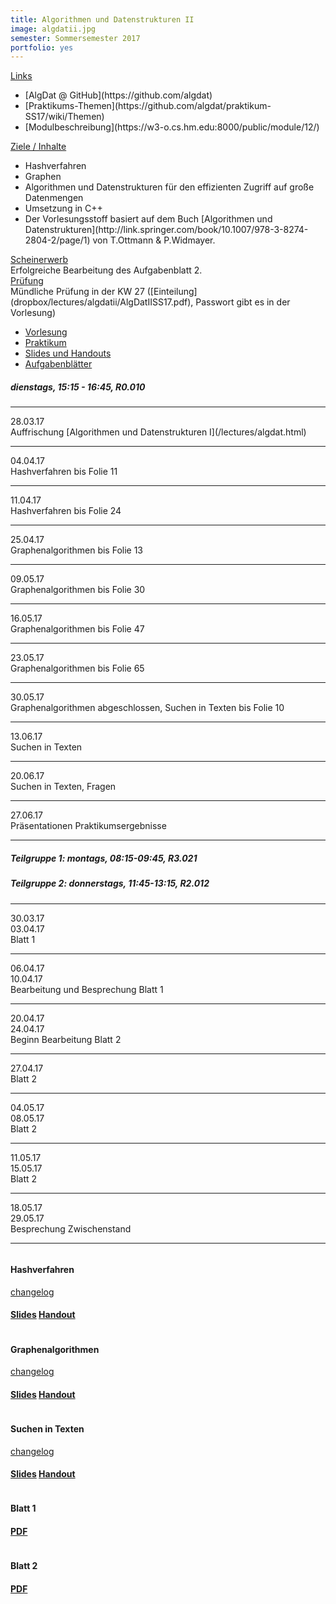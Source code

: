 ```yaml
---
title: Algorithmen und Datenstrukturen II
image: algdatii.jpg
semester: Sommersemester 2017
portfolio: yes
---
```


<div class="container">
<div class="row">
<!-- {{{ Left sidebar  -->
<div class="col-md-4">
<div class="sidebar-box">
<div class="card-accordion card-accordion-simple card-accordion-icons-left mb80" id="card-accordion-simple" role="tablist" aria-multiselectable="true">
<!-- {{{ card 0: Links -->
<div class="card">
<div class="card-header accordion-header" role="tab" id="headingZero">
<a data-toggle="collapse" data-parent="#card-accordion-simple" href="#collapseZeroList" aria-expanded="true" aria-controls="collapseZeroList">
Links
</a>
</div>
<div id="collapseZeroList" class="collapse show" role="tabpanel" aria-labelledby="headingZero">
<div class="card-block">

<ul class="icon-list list-unstyled">
<li><i class="ion-link"></i>
[AlgDat @ GitHub](https://github.com/algdat)
</li>
<li><i class="ion-link"></i>
[Praktikums-Themen](https://github.com/algdat/praktikum-SS17/wiki/Themen)
</li>
<li><i class="ion-link"></i>
[Modulbeschreibung](https://w3-o.cs.hm.edu:8000/public/module/12/)
</li>
</ul>

</div>
</div>
</div>
<!-- }}} card 0 end -->
<!-- {{{ card 1: Ziele / Inhalte -->
<div class="card">
<div class="card-header accordion-header" role="tab" id="headingOne">
<a class="collapsed" data-toggle="collapse" data-parent="#card-accordion-simple" href="#collapseOneList" aria-expanded="false" aria-controls="collapseOneList">
Ziele / Inhalte
</a>
</div>
<div id="collapseOneList" class="collapse" role="tabpanel" aria-labelledby="headingOne">
<div class="card-block">

<ul class="icon-list list-unstyled">
<li><i class="ion-checkmark-round"></i>
Hashverfahren
</li>
<li><i class="ion-checkmark-round"></i>
Graphen
</li>
<li><i class="ion-checkmark-round"></i>
Algorithmen und Datenstrukturen für den effizienten Zugriff auf große Datenmengen
</li>
<li><i class="ion-checkmark-round"></i>
Umsetzung in C++
</li>
<li><i class="ion-checkmark-round"></i>
Der Vorlesungsstoff basiert auf dem Buch [Algorithmen und Datenstrukturen](http://link.springer.com/book/10.1007/978-3-8274-2804-2/page/1) von T.Ottmann & P.Widmayer.
</li>
</ul>

</div>
</div>
</div>
<!-- }}} card 1 end -->
<!-- {{{ card 2: Scheinerwerb -->
<div class="card">
<div class="card-header accordion-header" role="tab" id="headingTwo">
<a class="collapsed" data-toggle="collapse" data-parent="#card-accordion-simple" href="#collapseTwoList" aria-expanded="false" aria-controls="collapseTwoList">
Scheinerwerb
</a>
</div>
<div id="collapseTwoList" class="collapse" role="tabpanel" aria-labelledby="headingTwo">
<div class="card-block">
Erfolgreiche Bearbeitung des Aufgabenblatt 2.
</div>
</div>
</div> <!-- card 2 end -->

<!-- card 3 -->
<div class="card">
<div class="card-header accordion-header" role="tab" id="headingThree">
<a class="collapsed" data-toggle="collapse" data-parent="#card-accordion-simple" href="#collapseThreeList" aria-expanded="false" aria-controls="collapseThreeList">
Prüfung
</a>
</div>
<div id="collapseThreeList" class="collapse" role="tabpanel" aria-labelledby="headingThree">
<div class="card-block">
Mündliche Prüfung in der KW 27 ([Einteilung](dropbox/lectures/algdatii/AlgDatIISS17.pdf),
Passwort gibt es in der Vorlesung)
</div>
</div>
</div>
<!-- }}} card 3 end -->
</div> <!-- accordion end -->
</div><!-- sidebar-box end -->
</div><!-- sidebar end -->
<!-- }}} -->
<!-- {{{ Right contents -->
<div class="col-md-8">
<!-- {{{ Tab Titel -->
<ul class="nav-tabs nav" role="tablist">
<li class="nav-item">
<a class="ion-ios-book active nav-link" href="#Vorlesung" data-taget="#Vorlesung" role="tab" data-toggle="tab">
Vorlesung
</a>
</li>
<li class="nav-item">
<a class=" ion-ios-monitor nav-link" href="#Praktikum" data-taget="#Praktikum" role="tab" data-toggle="tab">
Praktikum
</a>
</li>
<li class="nav-item">
<a class=" ion-ios-cloud-download nav-link" href="#Slides" data-taget="#Slides" role="tab" data-toggle="tab">
Slides und Handouts
</a>
</li>
<li class="nav-item">
<a class=" ion-ios-cloud-download nav-link" href="#Exercises" data-taget="#Exercises" role="tab" data-toggle="tab">
Aufgabenblätter
</a>
</li>
</ul>
<!-- }}} -->
<!-- {{{ Tab contents -->
<div class="tab-content">
<!-- {{{ Tab: Vorlesung -->
<div class="space-30"></div>
<div role="tabpanel" class="tab-pane show active fade" id="Vorlesung" aria-expanded="true">

<h5>dienstags, 15:15 - 16:45, R0.010</h5>
<hr />
<div class="row">
<div class="col-md-2">
28.03.17</div>
<div class="col-md-10">
Auffrischung [Algorithmen und Datenstrukturen I](/lectures/algdat.html)</div>
</div> <!-- row end -->
<hr />
<div class="row">
<div class="col-md-2">
04.04.17</div>
<div class="col-md-10">
Hashverfahren bis Folie 11</div>
</div> <!-- row end -->
<hr />
<div class="row">
<div class="col-md-2">
11.04.17</div>
<div class="col-md-10">
Hashverfahren bis Folie 24</div>
</div> <!-- row end -->
<hr />
<div class="row">
<div class="col-md-2">
25.04.17</div>
<div class="col-md-10">
Graphenalgorithmen bis Folie 13</div>
</div> <!-- row end -->
<hr />
<div class="row">
<div class="col-md-2">
09.05.17</div>
<div class="col-md-10">
Graphenalgorithmen bis Folie 30</div>
</div> <!-- row end -->
<hr />
<div class="row">
<div class="col-md-2">16.05.17</div>
<div class="col-md-10">
Graphenalgorithmen bis Folie 47</div>
</div> <!-- row end -->
<hr />
<div class="row">
<div class="col-md-2">23.05.17</div>
<div class="col-md-10">
Graphenalgorithmen bis Folie 65</div>
</div> <!-- row end -->
<hr />
<div class="row">
<div class="col-md-2">30.05.17</div>
<div class="col-md-10">
Graphenalgorithmen abgeschlossen, Suchen in Texten bis Folie 10</div>
</div> <!-- row end -->
<hr />
<div class="row">
<div class="col-md-2">13.06.17</div>
<div class="col-md-10">
Suchen in Texten</div>
</div> <!-- row end -->
<hr />
<div class="row">
<div class="col-md-2">20.06.17</div>
<div class="col-md-10">
Suchen in Texten, Fragen</div>
</div> <!-- row end -->
<hr />
<div class="row">
<div class="col-md-2">27.06.17</div>
<div class="col-md-10">
Präsentationen Praktikumsergebnisse</div>
</div> <!-- row end -->
<hr />
</div><!-- tab-panel end -->
<!-- }}} -->
<!-- {{{ Tab: Praktikum -->
<div role="tabpanel" class="tab-pane fade" id="Praktikum" aria-expanded="false">

<h5>Teilgruppe 1: montags, 08:15-09:45, R3.021</h5>
<h5>Teilgruppe 2: donnerstags, 11:45-13:15, R2.012</h5>
<hr />

<div class="row">
<div class="col-md-2">30.03.17</div>
<div class="col-md-2">03.04.17</div>
<div class="col-md-8">Blatt 1</div>
</div> <!-- row end -->
<hr />

<div class="row">
<div class="col-md-2">06.04.17</div>
<div class="col-md-2">10.04.17</div>
<div class="col-md-8">Bearbeitung und Besprechung Blatt 1</div>
</div> <!-- row end -->
<hr />

<div class="row">
<div class="col-md-2">20.04.17</div>
<div class="col-md-2">24.04.17</div>
<div class="col-md-8">Beginn Bearbeitung Blatt 2</div>
</div> <!-- row end -->
<hr />

<div class="row">
<div class="col-md-2">27.04.17</div>
<div class="col-md-2"></div>
<div class="col-md-8">Blatt 2</div>
</div> <!-- row end -->
<hr />

<div class="row">
<div class="col-md-2">04.05.17</div>
<div class="col-md-2">08.05.17</div>
<div class="col-md-8">Blatt 2</div>
</div> <!-- row end -->
<hr />

<div class="row">
<div class="col-md-2">11.05.17</div>
<div class="col-md-2">15.05.17</div>
<div class="col-md-8">Blatt 2</div>
</div> <!-- row end -->
<hr />

<div class="row">
<div class="col-md-2">18.05.17</div>
<div class="col-md-2">29.05.17</div>
<div class="col-md-8">Besprechung Zwischenstand</div>
</div> <!-- row end -->
<hr />

</div>
<!-- }}} -->
<!-- {{{ Tab: Slides und Handouts -->
<div role="tabpanel" class="tab-pane fade" id="Slides" aria-expanded="false">

<div class="row">

<div class="col-md-6 margin-btm-20">
<div class="portfolio-sec">
<div class="portfolio-thumnail">
<a href="dropbox/lectures/algdatii/slides/01_Hashverfahren.pdf">
<img src="dropbox/lectures/algdatii/slides/01_Hashverfahren.png" class="img-fluid" alt=""></a>
</div>
<div class="portfolio-desc text-center">
<h4 class="portfolio-post-title">Hashverfahren</h4>
<a class="portfolio-post-cat" href="dropbox/lectures/algdatii/slides/01_Hashverfahren.json">changelog</a>
<h4><a href="dropbox/lectures/algdatii/slides/01_Hashverfahren.pdf" class="btn theme-btn-default btn-lg">Slides</a>
<a href="dropbox/lectures/algdatii/handouts/01_Hashverfahren.pdf" class="btn theme-btn-default btn-lg">Handout</a></h4>
</div><!-- portfolio-desc end -->
</div><!-- portfolio-sec end -->
</div><!-- col-md-6 end -->


<div class="col-md-6 margin-btm-20">
<div class="portfolio-sec">
<div class="portfolio-thumnail">
<a href="dropbox/lectures/algdatii/slides/02_Graphenalgorithmen.pdf">
<img src="dropbox/lectures/algdatii/slides/02_Graphenalgorithmen.png" class="img-fluid" alt="">
</a>
</div>
<div class="portfolio-desc text-center">
<h4 class="portfolio-post-title">Graphenalgorithmen</h4>
<a class="portfolio-post-cat" href="dropbox/lectures/algdatii/slides/02_Graphenalgorithmen.json">changelog</a>
<h4><a href="dropbox/lectures/algdatii/slides/02_Graphenalgorithmen.pdf" class="btn theme-btn-default btn-lg">
Slides</a>
<a href="dropbox/lectures/algdatii/handouts/02_Graphenalgorithmen.pdf" class="btn theme-btn-default btn-lg">Handout</a></h4>
</div><!-- portfolio-desc end -->
</div><!-- portfolio-sec end -->
</div><!-- col-md-6 end -->

</div><!-- row end -->

<div class="row">

<div class="col-md-6 margin-btm-20">
<div class="portfolio-sec">
<div class="portfolio-thumnail">
<a href="dropbox/lectures/algdatii/slides/03_SuchenInTexten.pdf">
<img src="dropbox/lectures/algdatii/slides/03_SuchenInTexten.png" class="img-fluid" alt="">
</a>
</div>
<div class="portfolio-desc text-center">
<h4 class="portfolio-post-title">Suchen in Texten</h4>
<a class="portfolio-post-cat" href="dropbox/lectures/algdatii/slides/03_SuchenInTexten.json">changelog</a>
<h4><a href="dropbox/lectures/algdatii/slides/03_SuchenInTexten.pdf" class="btn theme-btn-default btn-lg">
Slides</a>
<a href="dropbox/lectures/algdatii/handouts/03_SuchenInTexten.pdf" class="btn theme-btn-default btn-lg">Handout</a></h4>
</div><!-- portfolio-desc end -->
</div><!-- portfolio-sec end -->
</div><!-- col-md-6 end -->

</div><!-- row end -->

</div><!-- tabpanel Slides end -->
<!-- }}} -->
<!-- {{{ Tab: Aufgabenblätter -->
<div role="tabpanel" class="tab-pane fade" id="Exercises" aria-expanded="false">

<div class="row">

<div class="col-md-6 margin-btm-20">
<div class="portfolio-sec">
<div class="portfolio-thumnail">
<a href="dropbox/lectures/algdatii/exercises/Blatt01.pdf">
<img src="dropbox/lectures/algdatii/exercises/Blatt01.png" class="img-fluid" alt="">
</a>
</div>
<div class="portfolio-desc text-center">
<h4 class="portfolio-post-title">Blatt 1</h4>
<h4><a href="dropbox/lectures/algdatii/exercises/Blatt01.pdf" class="btn theme-btn-default btn-lg">
PDF
</a>
</h4>
</div><!-- portfolio-desc end -->
</div><!-- portfolio-sec end -->
</div><!-- col-md-6 end -->

<div class="col-md-6 margin-btm-20">
<div class="portfolio-sec">
<div class="portfolio-thumnail">
<a href="dropbox/lectures/algdatii/exercises/Blatt02.pdf">
<img src="dropbox/lectures/algdatii/exercises/Blatt02.png" class="img-fluid" alt="">
</a>
</div>
<div class="portfolio-desc text-center">
<h4 class="portfolio-post-title">Blatt 2</h4>
<h4><a href="dropbox/lectures/algdatii/exercises/Blatt02.pdf" class="btn theme-btn-default btn-lg">
PDF</a></h4>
</div><!-- portfolio-desc end -->
</div><!-- portfolio-sec end -->
</div><!-- col-md-6 end -->

</div><!-- row end -->

</div>
<!-- }}} -->
</div>
<!-- }}} -->
</div>
<!-- }}} -->
</div>
</div>

